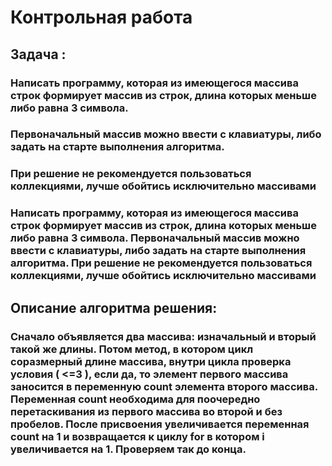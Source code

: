 # Контрольная работа
## Задача : 
### Написать программу, которая из имеющегося массива строк формирует массив из строк, длина которых меньше либо равна 3 символа.
### Первоначальный массив можно ввести с клавиатуры, либо задать на старте выполнения алгоритма.
### При решение не рекомендуется пользоваться коллекциями, лучше обойтись исключительно массивами
### Написать программу, которая из имеющегося массива строк формирует массив из строк, длина которых меньше либо равна 3 символа. Первоначальный массив можно ввести с клавиатуры, либо задать на старте выполнения алгоритма. При решение не рекомендуется пользоваться коллекциями, лучше обойтись исключительно массивами
## Описание алгоритма решения:
### Сначало объявляется два массива: изначальный и вторый такой же длины. Потом метод, в котором цикл соразмерный длине массива, внутри цикла проверка условия ( <=3 ), если да, то элемент первого массива заносится в переменную count элемента второго массива. Переменная  count необходима для поочередно перетаскивания из первого массива во второй и без пробелов. После присвоения увеличивается переменная count на 1 и возвращается к циклу for в котором i увеличивается на 1. Проверяем так до конца.